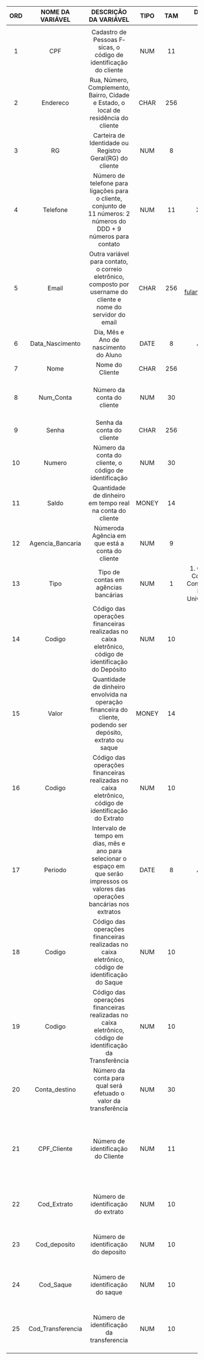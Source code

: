 | ORD |  NOME DA VARIÁVEL |                                                         DESCRIÇÃO DA VARIÁVEL                                                         |  TIPO | TAM |                                        DESCRIÇÃO DAS CATEGORIAS                                        |                                                                     OBSERVAÇÕES                                                                    |
|:---:|:-----------------:|:-------------------------------------------------------------------------------------------------------------------------------------:|:-----:|:---:|:------------------------------------------------------------------------------------------------------:|:--------------------------------------------------------------------------------------------------------------------------------------------------:|
|     |                   |                                                                                                                                       |       |     |                                                                                                        |                                                                                                                                                    |
|  1  |        CPF        | Cadastro de Pessoas F­sicas, o código de identificação do cliente                                                                     |  NUM  |  11 |                                                                                                        | ID do Cliente                                                                                                                                      |
|  2  |      Endereco     | Rua, Número, Complemento, Bairro, Cidade e Estado, o local de residência do cliente                                                   |  CHAR | 256 |                                                                                                        | *Atributo composto                                                                                                                                 |
|  3  |         RG        | Carteira de Identidade ou Registro Geral(RG)  do cliente                                                                              |  NUM  |  8  |                                                                                                        |                                                                                                                                                    |
|  4  |      Telefone     | Número de telefone para ligações para o cliente, conjunto de 11 números: 2 números do DDD + 9 números para contato                    |  NUM  |  11 | XXYYYYYYYYY                                                                                            | *Atributo composto e multivalorado                                                                                                                 |
|  5  |       Email       | Outra variável para contato, o correio eletrônico, composto por username do cliente e nome do servidor do email                       |  CHAR | 256 | Ex: fulano@servidor.com.br                                                                             | *Atributo multivalorado                                                                                                                            |
|  6  |  Data_Nascimento  | Dia, Mês e Ano de nascimento do Aluno                                                                                                 |  DATE |  8  | AAAA-MM-DD                                                                                             |                                                                                                                                                    |
|  7  |        Nome       | Nome do Cliente                                                                                                                       |  CHAR | 256 |                                                                                                        |                                                                                                                                                    |
|  8  |     Num_Conta     | Número da conta do cliente                                                                                                            |  NUM  |  30 |                                                                                                        | *Chave estrangeira da entidade Conta, utilizadas nas entidades Cliente e Login                                                                     |
|  9  |       Senha       | Senha da conta do cliente                                                                                                             |  CHAR | 256 |                                                                                                        |                                                                                                                                                    |
|  10 |       Numero      | Número da conta do cliente, o código de identificação                                                                                 |  NUM  |  30 |                                                                                                        | ID da conta                                                                                                                                        |
|  11 |       Saldo       | Quantidade de dinheiro em tempo real na conta do cliente                                                                              | MONEY |  14 |                                                                                                        |                                                                                                                                                    |
|  12 |  Agencia_Bancaria | Númeroda Agência em que está a conta do cliente                                                                                       |  NUM  |  9  |                                                                                                        |                                                                                                                                                    |
|  13 |        Tipo       | Tipo de contas em agências bancárias                                                                                                  |  NUM  |  1  | 1. Conta Corrente 2. Conta Poupança 3. Conta Salário 4. Conta Digital 5. Conta Universitárias 6. Outra |                                                                                                                                                    |
|  14 |       Codigo      | Código das operações financeiras realizadas no caixa eletrônico, código de identificação do  Depósito                                 |  NUM  |  10 |                                                                                                        | ID do depósito                                                                                                                                     |
|  15 |       Valor       | Quantidade de dinheiro envolvida na operação financeira do cliente, podendo ser depósito, extrato ou saque                            | MONEY |  14 |                                                                                                        |                                                                                                                                                    |
|  16 |       Codigo      | Código das operações financeiras realizadas no caixa eletrônico, código de identificação do  Extrato                                  |  NUM  |  10 |                                                                                                        | ID do extrato                                                                                                                                      |
|  17 |      Periodo      | Intervalo de tempo em dias, mês e ano para selecionar o espaço em que serão impressos os valores das operações bancárias nos extratos |  DATE |  8  | AAAA-MM-DD                                                                                             | *Atributo multivalorado                                                                                                                            |
|  18 |       Codigo      | Código das operações financeiras realizadas no caixa eletrônico, código de identificação do  Saque                                    |  NUM  |  10 |                                                                                                        | ID do saque                                                                                                                                        |
|  19 |       Codigo      | Código das operações financeiras realizadas no caixa eletrônico, código de identificação da Transferência                             |  NUM  |  10 |                                                                                                        | ID da transferência                                                                                                                                |
|  20 |   Conta_destino   | Número da conta para qual será efetuado o valor da transferência                                                                      |  NUM  |  30 |                                                                                                        |                                                                                                                                                    |
|  21 |    CPF_Cliente    | Número de identificação do Cliente                                                                                                    |  NUM  |  11 |                                                                                                        | *Chave estrangeira da entidade Cliente, utilizadas nas entidades ClienteExtrato, ClienteDeposito, ClienteSaque, ClienteSaldo e ClienteTranferencia |
|  22 |    Cod_Extrato    | Número de identificação do extrato                                                                                                    |  NUM  |  10 |                                                                                                        | *Chave estrangeira da entidade Extrato, utilizadas na entidade ClienteExtrato                                                                      |
|  23 |    Cod_deposito   | Número de identificação do deposito                                                                                                   |  NUM  |  10 |                                                                                                        | *Chave estrangeira da entidade Deposito, utilizadas na entidade ClienteDeposito                                                                    |
|  24 |     Cod_Saque     | Número de identificação do saque                                                                                                      |  NUM  |  10 |                                                                                                        | *Chave estrangeira da entidade Saque, utilizadas na entidade ClienteSaque                                                                          |
|  25 | Cod_Transferencia | Número de identificação da transferencia                                                                                              |  NUM  |  10 |                                                                                                        | *Chave estrangeira da entidade Transferencia, utilizadas na entidade ClienteTransferencia                                                          |
